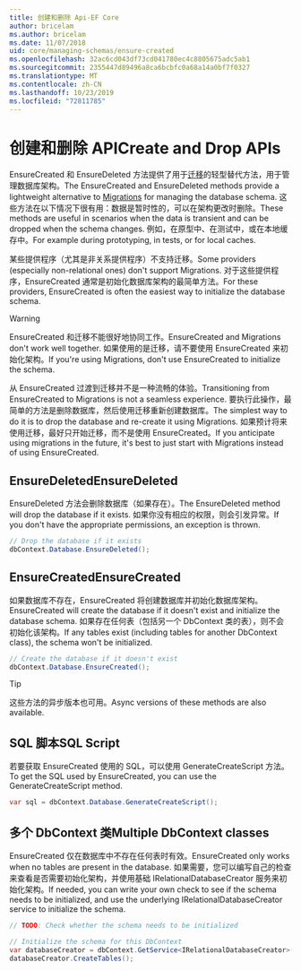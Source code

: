 ```yaml
---
title: 创建和删除 Api-EF Core
author: bricelam
ms.author: bricelam
ms.date: 11/07/2018
uid: core/managing-schemas/ensure-created
ms.openlocfilehash: 32ac6cd043df73cd041780ec4c8805675adc5ab1
ms.sourcegitcommit: 2355447d89496a8ca6bcbfc0a68a14a0bf7f0327
ms.translationtype: MT
ms.contentlocale: zh-CN
ms.lasthandoff: 10/23/2019
ms.locfileid: "72811785"
---
```

# <a name="create-and-drop-apis"></a><span data-ttu-id="3b567-102">创建和删除 API</span><span class="sxs-lookup"><span data-stu-id="3b567-102">Create and Drop APIs</span></span>

<span data-ttu-id="3b567-103">EnsureCreated 和 EnsureDeleted 方法提供了用于[迁移](migrations/index.md)的轻型替代方法，用于管理数据库架构。</span><span class="sxs-lookup"><span data-stu-id="3b567-103">The EnsureCreated and EnsureDeleted methods provide a lightweight alternative to [Migrations](migrations/index.md) for managing the database schema.</span></span> <span data-ttu-id="3b567-104">这些方法在以下情况下很有用：数据是暂时性的，可以在架构更改时删除。</span><span class="sxs-lookup"><span data-stu-id="3b567-104">These methods are useful in scenarios when the data is transient and can be dropped when the schema changes.</span></span> <span data-ttu-id="3b567-105">例如，在原型中、在测试中，或在本地缓存中。</span><span class="sxs-lookup"><span data-stu-id="3b567-105">For example during prototyping, in tests, or for local caches.</span></span>

<span data-ttu-id="3b567-106">某些提供程序（尤其是非关系提供程序）不支持迁移。</span><span class="sxs-lookup"><span data-stu-id="3b567-106">Some providers (especially non-relational ones) don't support Migrations.</span></span> <span data-ttu-id="3b567-107">对于这些提供程序，EnsureCreated 通常是初始化数据库架构的最简单方法。</span><span class="sxs-lookup"><span data-stu-id="3b567-107">For these providers, EnsureCreated is often the easiest way to initialize the database schema.</span></span>

> [!WARNING]
> <span data-ttu-id="3b567-108">EnsureCreated 和迁移不能很好地协同工作。</span><span class="sxs-lookup"><span data-stu-id="3b567-108">EnsureCreated and Migrations don't work well together.</span></span> <span data-ttu-id="3b567-109">如果使用的是迁移，请不要使用 EnsureCreated 来初始化架构。</span><span class="sxs-lookup"><span data-stu-id="3b567-109">If you're using Migrations, don't use EnsureCreated to initialize the schema.</span></span>

<span data-ttu-id="3b567-110">从 EnsureCreated 过渡到迁移并不是一种流畅的体验。</span><span class="sxs-lookup"><span data-stu-id="3b567-110">Transitioning from EnsureCreated to Migrations is not a seamless experience.</span></span> <span data-ttu-id="3b567-111">要执行此操作，最简单的方法是删除数据库，然后使用迁移重新创建数据库。</span><span class="sxs-lookup"><span data-stu-id="3b567-111">The simplest way to do it is to drop the database and re-create it using Migrations.</span></span> <span data-ttu-id="3b567-112">如果预计将来使用迁移，最好只开始迁移，而不是使用 EnsureCreated。</span><span class="sxs-lookup"><span data-stu-id="3b567-112">If you anticipate using migrations in the future, it's best to just start with Migrations instead of using EnsureCreated.</span></span>

## <a name="ensuredeleted"></a><span data-ttu-id="3b567-113">EnsureDeleted</span><span class="sxs-lookup"><span data-stu-id="3b567-113">EnsureDeleted</span></span>

<span data-ttu-id="3b567-114">EnsureDeleted 方法会删除数据库（如果存在）。</span><span class="sxs-lookup"><span data-stu-id="3b567-114">The EnsureDeleted method will drop the database if it exists.</span></span> <span data-ttu-id="3b567-115">如果你没有相应的权限，则会引发异常。</span><span class="sxs-lookup"><span data-stu-id="3b567-115">If you don't have the appropriate permissions, an exception is thrown.</span></span>

``` csharp
// Drop the database if it exists
dbContext.Database.EnsureDeleted();
```

## <a name="ensurecreated"></a><span data-ttu-id="3b567-116">EnsureCreated</span><span class="sxs-lookup"><span data-stu-id="3b567-116">EnsureCreated</span></span>

<span data-ttu-id="3b567-117">如果数据库不存在，EnsureCreated 将创建数据库并初始化数据库架构。</span><span class="sxs-lookup"><span data-stu-id="3b567-117">EnsureCreated will create the database if it doesn't exist and initialize the database schema.</span></span> <span data-ttu-id="3b567-118">如果存在任何表（包括另一个 DbContext 类的表），则不会初始化该架构。</span><span class="sxs-lookup"><span data-stu-id="3b567-118">If any tables exist (including tables for another DbContext class), the schema won't be initialized.</span></span>

``` csharp
// Create the database if it doesn't exist
dbContext.Database.EnsureCreated();
```

> [!TIP]
> <span data-ttu-id="3b567-119">这些方法的异步版本也可用。</span><span class="sxs-lookup"><span data-stu-id="3b567-119">Async versions of these methods are also available.</span></span>

## <a name="sql-script"></a><span data-ttu-id="3b567-120">SQL 脚本</span><span class="sxs-lookup"><span data-stu-id="3b567-120">SQL Script</span></span>

<span data-ttu-id="3b567-121">若要获取 EnsureCreated 使用的 SQL，可以使用 GenerateCreateScript 方法。</span><span class="sxs-lookup"><span data-stu-id="3b567-121">To get the SQL used by EnsureCreated, you can use the GenerateCreateScript method.</span></span>

``` csharp
var sql = dbContext.Database.GenerateCreateScript();
```

## <a name="multiple-dbcontext-classes"></a><span data-ttu-id="3b567-122">多个 DbContext 类</span><span class="sxs-lookup"><span data-stu-id="3b567-122">Multiple DbContext classes</span></span>

<span data-ttu-id="3b567-123">EnsureCreated 仅在数据库中不存在任何表时有效。</span><span class="sxs-lookup"><span data-stu-id="3b567-123">EnsureCreated only works when no tables are present in the database.</span></span> <span data-ttu-id="3b567-124">如果需要，您可以编写自己的检查来查看是否需要初始化架构，并使用基础 IRelationalDatabaseCreator 服务来初始化架构。</span><span class="sxs-lookup"><span data-stu-id="3b567-124">If needed, you can write your own check to see if the schema needs to be initialized, and use the underlying IRelationalDatabaseCreator service to initialize the schema.</span></span>

``` csharp
// TODO: Check whether the schema needs to be initialized

// Initialize the schema for this DbContext
var databaseCreator = dbContext.GetService<IRelationalDatabaseCreator>();
databaseCreator.CreateTables();
```
